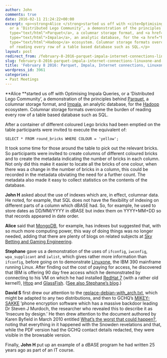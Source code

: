 ```yaml
---
author: John
comments: true
date: 2016-02-11 21:24:22+00:00
excerpt: <p><strong>Alice </strong>started us off with <cite>Optimising Impala Queries</cite>,
  or a ‘Distributed Lego Community’, a demonstration of the principles behind <a href="https://parquet.apache.org/"
  type="text/html">Parquet</a>, a columnar storage format, and <a href="http://impala.io/"
  type="text/html">Impala</a>, an analytic database, for the <a href="https://hadoop.apache.org/"
  type="text/html">Hadoop</a> ecosystem. Columnar storage formats overcome the burden
  of reading every row of a table based database such as SQL.</p>
layout: post
redirect_from: /february-8-2016-parquet-impala-internet-connections-linuxone-and-snooping
slug: february-8-2016-parquet-impala-internet-connections-linuxone-and-snooping
title: 'February 8 2016: Parquet, Impala, Internet connections, Linuxone and snooping'
wordpress_id: 3961
categories:
- Past Meetings
---
```


**Alice **started us off with Optimising Impala Queries, or a ‘Distributed Lego Community’, a demonstration of the principles behind [Parquet](https://parquet.apache.org/), a columnar storage format, and [Impala](http://impala.io/), an analytic database, for the [Hadoop](https://hadoop.apache.org/) ecosystem. Columnar storage formats overcome the burden of reading every row of a table based database such as SQL.




After a container of different coloured Lego bricks had been emptied on the table participants were invited to execute the equivalent of:


`SELECT * FROM round_bricks WHERE COLOUR = 'yellow';`


It took some time for those around the table to pick out the relevant bricks. So participants were invited to create columns of different coloured bricks and to create the metadata indicating the number of bricks in each column. Not only did this make it easier to locate all the bricks of one colour, when there was a change in the number of bricks in a column, this could be recorded in the metadata obviating the need for a further count. The metadata also made it easy to collect statistics on the contents of the database.




**John H** asked about the use of indexes which are, in effect, columnar data. He noted, for example, that SQL does not have the flexibility of indexing on different parts of a column which dBASE had. So, for example, he used to store dates as DD/MM/YYYY in dBASE but index them on YYYY+MM+DD so that records appeared in date order.




**Alice** said that [MongoDB](https://www.mongodb.com/), for example, has indexes but suggested that, with so much more computing power, this way of doing things was no longer needed, adding that there are plenty of blogs on related subjects at [Sky Betting and Gaming Engineering](http://engineering.skybettingandgaming.com/).




**Stephane** gave us a demonstration of the uses of `ifconfig`, `iwconfig`, `wpa_supplicant` and `iwlist`, which gives rather more information than `ifconfig`, before going on to demonstrate [Linuxone](http://www-03.ibm.com/systems/linuxone/), the IBM 390 mainframe running Linux. After finding out the cost of paying for access, he discovered that IBM is offering 90 day free access which he demonstrated by connecting to his VM on which he had installed [RedHat 7](https://www.redhat.com/en/resources/whats-new-red-hat-enterprise-linux-7) (with a rather old kernel!), [Htop](https://en.wikipedia.org/wiki/Htop) and [GlassFish](https://glassfish.java.net/). ([See also Stephane’s blog](http://nulld1g1t.yourprog.com/wordpress/).)




**David S** first drew our attention to the [replace-debian-with_arch.txt](https://gist.github.com/m-ou-se/863ad01a0928e184b2b8), which might be adapted to any two distributions, and then to GCHQ’s [MIKEY-SAKKE](https://www.benthamsgaze.org/2016/01/19/insecure-by-design-protocols-for-encrypted-phone-calls/) ’phone encryption software which has a massive backdoor leading Dr Steven J Murdoch, the researcher who revealed this to describe it as ‘Insecure by design.’ He then drew attention to the document authored by Karen Byfield in March 2010 entitled [What’s the worst that could happen?](https://www.documentcloud.org/documents/2699620-What-Is-the-Worst-That-Can-Happen-March-2010.html), noting that everything in it happened with the Snowden revelations and that, while the PDF version had the GCHQ contact details redacted, they were visible in the browsable version.




Finally, **John H** put up an example of a dBASE program he had written 25 years ago as part of an IT course.
